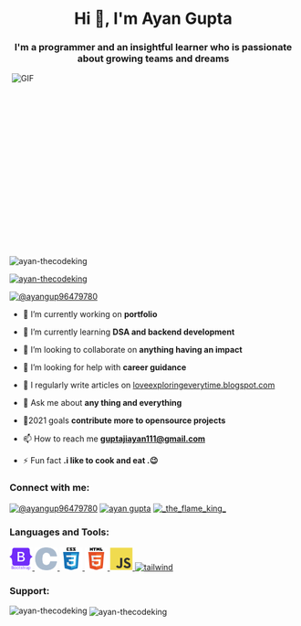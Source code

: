 <h1 align="center">Hi 👋, I'm Ayan Gupta</h1>
<h3 align="center">I'm a programmer and an insightful learner who is passionate about growing teams and dreams</h3>
<img align="right" alt="GIF" src="https://cdn.dribbble.com/users/2344801/screenshots/4774578/alphatestersanimation2.gif?raw=true" width="500" height="320"/>


<p align="left"> <img src="https://komarev.com/ghpvc/?username=ayan-thecodeking&label=Profile%20views&color=0e75b6&style=flat" alt="ayan-thecodeking" /> </p>

<p align="left"> <a href="https://github.com/ryo-ma/github-profile-trophy"><img src="https://github-profile-trophy.vercel.app/?username=ayan-thecodeking" alt="ayan-thecodeking" /></a> </p>

<p align="left"> <a href="https://twitter.com/@ayangup96479780" target="blank"><img src="https://img.shields.io/twitter/follow/@ayangup96479780?logo=twitter&style=for-the-badge" alt="@ayangup96479780" /></a> </p>

- 🔭 I’m currently working on **portfolio**

- 🌱 I’m currently learning **DSA and backend development**

- 👯 I’m looking to collaborate on **anything having an impact**

- 🤝 I’m looking for help with **career guidance**

- 📝 I regularly write articles on [loveexploringeverytime.blogspot.com](loveexploringeverytime.blogspot.com)

- 💬 Ask me about **any thing and everything**

- 👯2021 goals **contribute more to opensource projects**

- 📫 How to reach me **guptajiayan111@gmail.com**

- ⚡ Fun fact **.i like to cook and eat .😉**

<h3 align="left">Connect with me:</h3>
<p align="left">
<a href="https://twitter.com/@ayangup96479780" target="blank"><img align="center" src="https://cdn.jsdelivr.net/npm/simple-icons@3.0.1/icons/twitter.svg" alt="@ayangup96479780" height="30" width="40" /></a>
<a href="https://fb.com/ayan gupta" target="blank"><img align="center" src="https://cdn.jsdelivr.net/npm/simple-icons@3.0.1/icons/facebook.svg" alt="ayan gupta" height="30" width="40" /></a>
<a href="https://instagram.com/_the_flame_king_" target="blank"><img align="center" src="https://cdn.jsdelivr.net/npm/simple-icons@3.0.1/icons/instagram.svg" alt="_the_flame_king_" height="30" width="40" /></a>
</p>

<h3 align="left">Languages and Tools:</h3>
<p align="left"> <a href="https://getbootstrap.com" target="_blank"> <img src="https://raw.githubusercontent.com/devicons/devicon/master/icons/bootstrap/bootstrap-plain-wordmark.svg" alt="bootstrap" width="40" height="40"/> </a> <a href="https://www.cprogramming.com/" target="_blank"> <img src="https://raw.githubusercontent.com/devicons/devicon/master/icons/c/c-original.svg" alt="c" width="40" height="40"/> </a> <a href="https://www.w3schools.com/css/" target="_blank"> <img src="https://raw.githubusercontent.com/devicons/devicon/master/icons/css3/css3-original-wordmark.svg" alt="css3" width="40" height="40"/> </a> <a href="https://www.w3.org/html/" target="_blank"> <img src="https://raw.githubusercontent.com/devicons/devicon/master/icons/html5/html5-original-wordmark.svg" alt="html5" width="40" height="40"/> </a> <a href="https://developer.mozilla.org/en-US/docs/Web/JavaScript" target="_blank"> <img src="https://raw.githubusercontent.com/devicons/devicon/master/icons/javascript/javascript-original.svg" alt="javascript" width="40" height="40"/> </a> <a href="https://tailwindcss.com/" target="_blank"> <img src="https://www.vectorlogo.zone/logos/tailwindcss/tailwindcss-icon.svg" alt="tailwind" width="40" height="40"/> </a> </p>

<h3 align="left">Support:</h3>

<p><img align="left" src="https://github-readme-stats.vercel.app/api/top-langs?username=ayan-thecodeking&show_icons=true&locale=en&layout=compact" alt="ayan-thecodeking" /></p>

<p>&nbsp;<img align="center" src="https://github-readme-stats.vercel.app/api?username=ayan-thecodeking&show_icons=true&locale=en" alt="ayan-thecodeking" /></p>
